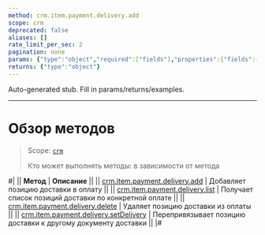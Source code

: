 ```yaml
---
method: crm.item.payment.delivery.add
scope: crm
deprecated: false
aliases: []
rate_limit_per_sec: 2
pagination: none
params: {"type":"object","required":["fields"],"properties":{"fields":{"type":"object"}}}
returns: {"type":"object"}
---
```


Auto-generated stub. Fill in params/returns/examples.

---

# Обзор методов

> Scope: [`crm`](../../../../scopes/permissions.md)
>
> Кто может выполнять методы: в зависимости от метода

#|
|| **Метод** | **Описание** ||
|| [crm.item.payment.delivery.add](./crm-item-payment-delivery-add.md) | Добавляет позицию доставки в оплату ||
|| [crm.item.payment.delivery.list](./crm-item-payment-delivery-list.md) | Получает список позиций доставки по конкретной оплате ||
|| [crm.item.payment.delivery.delete](./crm-item-payment-delivery-delete.md) | Удаляет позицию доставки из оплаты   ||
|| [crm.item.payment.delivery.setDelivery](./crm-item-payment-delivery-set-delivery.md) | Перепривязывает позицию доставки к другому документу доставки ||
|#



